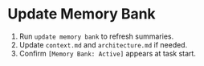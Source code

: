 # Update Memory Bank
1. Run `update memory bank` to refresh summaries.
2. Update `context.md` and `architecture.md` if needed.
3. Confirm `[Memory Bank: Active]` appears at task start.
